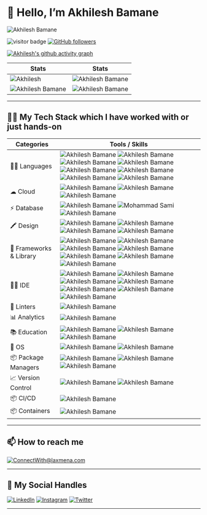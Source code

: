 # 👋 Hello, I’m Akhilesh Bamane
![Akhilesh Bamane](https://github.com/d-Akkya/d-Akkya/assets/120074124/a166ecad-c30e-4ed7-9e78-920cd2654305)

![visitor badge](https://komarev.com/ghpvc/?username=d-Akkya&style=for-the-badge&color=F26F2D) [![GitHub followers](https://img.shields.io/github/followers/d-Akkya.svg?style=for-the-badge&label=Follow&color=F26F2D)](https://github.com/d-Akkya?tab=followers)
<!---
d-Akkya/d-Akkya is a ✨ special ✨ repository because its `README.md` (this file) appears on your GitHub profile.
You can click the Preview link to take a look at your changes.
--->

<!-- Contribution Graph-->

[![Akhilesh's github activity graph](https://github-readme-activity-graph.vercel.app/graph?username=d-Akkya&theme=xcode&bg_color=010811&color=F3CCAE&line=F5F3E4&point=F26F2D&area=true&hide_border=true)](https://github.com/d-Akkya)

|  Stats                                                                                                                                                                                             |  Stats                                                                                                                               |
| -----------                                                                                                                                                                                        | -----------                                                                                                                          |
| ![Akhilesh](https://github-readme-stats.vercel.app/api?username=d-Akkya&show_icons=true&theme=dark&count_private=true&text_color=F5F3E4&icon_color=F26F2D&title_color=F26F2D)          | ![Akhilesh Bamane](https://github-readme-streak-stats.herokuapp.com/?user=d-Akkya&theme=dark&hide_border=true&background=010811&fire=F26F2D&ring=F3CCAE&stroke=F5F3E4&currStreakLabel=F26F2D&sideNums=F26F2D&sideLabels=F3CCAE)       |
| ![Akhilesh Bamane](https://github-readme-stats.vercel.app/api/top-langs/?username=d-Akkya&layout=compact&theme=dark&langs_count=6&count_private=true&text_color=F5F3E4&title_color=F3CCAE)   | ![Akhilesh Bamane](http://github-profile-summary-cards.vercel.app/api/cards/profile-details?username=d-Akkya&theme=gruvbox)        |
  
***

## 👩‍💻 My Tech Stack which I have worked with or just hands-on

| Categories      | Tools / Skills |
| ----------- | ----------- |
| 👩‍💻 Languages     | ![Akhilesh Bamane](https://img.shields.io/badge/C-00599C?style=for-the-badge&logo=c&logoColor=white) ![Akhilesh Bamane](https://img.shields.io/badge/C%2B%2B-00599C?style=for-the-badge&logo=c%2B%2B&logoColor=white) ![Akhilesh Bamane](https://img.shields.io/badge/CSS3-1572B6?style=for-the-badge&logo=css3&logoColor=white) ![Akhilesh Bamane](https://img.shields.io/badge/HTML5-E34F26?style=for-the-badge&logo=html5&logoColor=white) ![Akhilesh Bamane](https://img.shields.io/badge/JavaScript-323330?style=for-the-badge&logo=javascript&logoColor=F7DF1E) ![Akhilesh Bamane](https://img.shields.io/badge/json-5E5C5C?style=for-the-badge&logo=json&logoColor=white) ![Akhilesh Bamane](https://img.shields.io/badge/Python-FFD43B?style=for-the-badge&logo=python&logoColor=blue) ![Akhilesh Bamane](https://img.shields.io/badge/Java-white?style=for-the-badge&logo=openjdk&logoColor=black)       |
| ☁ Cloud   | ![Akhilesh Bamane](https://img.shields.io/badge/Amazon_AWS-FF9900?style=for-the-badge&logo=amazonaws&logoColor=white) ![Akhilesh Bamane](https://img.shields.io/badge/Google_Cloud-4285F4?style=for-the-badge&logo=google-cloud&logoColor=white) ![Akhilesh Bamane](https://img.shields.io/badge/Heroku-430098?style=for-the-badge&logo=heroku&logoColor=white)        |
| ⚡ Database   | ![Akhilesh Bamane](https://img.shields.io/badge/MySQL-005C84?style=for-the-badge&logo=mysql&logoColor=white) ![Mohammad Sami](https://img.shields.io/badge/MongoDB-4EA94B?style=for-the-badge&logo=mongodb&logoColor=white) ![Akhilesh Bamane](https://img.shields.io/badge/SQLite-07405E?style=for-the-badge&logo=sqlite&logoColor=white)    |
| 🖍 Design     | ![Akhilesh Bamane](https://img.shields.io/badge/Adobe%20Photoshop-31A8FF?style=for-the-badge&logo=Adobe%20Photoshop&logoColor=black) ![Akhilesh Bamane](https://img.shields.io/badge/Canva-%2300C4CC.svg?&style=for-the-badge&logo=Canva&logoColor=white) ![Akhilesh Bamane](https://img.shields.io/badge/Figma-F24E1E?style=for-the-badge&logo=figma&logoColor=white) ![Akhilesh Bamane](https://img.shields.io/badge/Adobe%20Illustrator-31A8FF?style=for-the-badge&logo=Adobe%20illustrator&logoColor=black)  |
| 🚀 Frameworks & Library   | ![Akhilesh Bamane](https://img.shields.io/badge/Bootstrap-563D7C?style=for-the-badge&logo=bootstrap&logoColor=white) ![Akhilesh Bamane](https://img.shields.io/badge/Django-092E20?style=for-the-badge&logo=django&logoColor=green) ![Akhilesh Bamane](https://img.shields.io/badge/GitHub%20Pages-222222?style=for-the-badge&logo=GitHub%20Pages&logoColor=white) ![Akhilesh Bamane](https://img.shields.io/badge/Jupyter-F37626.svg?&style=for-the-badge&logo=Jupyter&logoColor=white)  ![Akhilesh Bamane](https://img.shields.io/badge/React-20232A?style=for-the-badge&logo=react&logoColor=61DAFB) ![Akhilesh Bamane](https://img.shields.io/badge/Sass-CC6699?style=for-the-badge&logo=sass&logoColor=white) ![Akhilesh Bamane](https://img.shields.io/badge/Tailwind_CSS-38B2AC?style=for-the-badge&logo=tailwind-css&logoColor=white)    |
| 👩‍💻 IDE    | ![Akhilesh Bamane](https://img.shields.io/badge/Colab-F9AB00?style=for-the-badge&logo=googlecolab&color=525252) ![Akhilesh Bamane](https://img.shields.io/badge/Eclipse-2C2255?style=for-the-badge&logo=eclipse&logoColor=white) ![Akhilesh Bamane](https://img.shields.io/badge/IntelliJ_IDEA-000000.svg?style=for-the-badge&logo=intellij-idea&logoColor=white) ![Akhilesh Bamane](https://img.shields.io/badge/PyCharm-000000.svg?&style=for-the-badge&logo=PyCharm&logoColor=white) ![Akhilesh Bamane](https://img.shields.io/badge/sublime_text-%23575757.svg?&style=for-the-badge&logo=sublime-text&logoColor=important) ![Akhilesh Bamane](https://img.shields.io/badge/VSCode-0078D4?style=for-the-badge&logo=visual%20studio%20code&logoColor=white) ![Akhilesh Bamane](https://img.shields.io/badge/GoLand-000000.svg?style=for-the-badge&logo=goland&logoColor=white)    |
| 🧐 Linters    | ![Akhilesh Bamane](https://img.shields.io/badge/prettier-1A2C34?style=for-the-badge&logo=prettier&logoColor=F7BA3E) |
| 📊 Analytics  | ![Akhilesh Bamane](https://img.shields.io/badge/WakaTime-000000?style=for-the-badge&logo=WakaTime&logoColor=white) |
| 📚 Education  | ![Akhilesh Bamane](https://img.shields.io/badge/Coursera-0056D2?style=for-the-badge&logo=Coursera&logoColor=white) ![Akhilesh Bamane](https://img.shields.io/badge/Udemy-EC5252?style=for-the-badge&logo=Udemy&logoColor=white) ![Akhilesh Bamane](https://img.shields.io/badge/YouTube-D14836?style=for-the-badge&logo=YouTube&logoColor=white) |
| 📱 OS         | ![Akhilesh Bamane](https://img.shields.io/badge/Android-3DDC84?style=for-the-badge&logo=android&logoColor=white) ![Akhilesh Bamane](https://img.shields.io/badge/MacOS-0078D6?style=for-the-badge&logo=macos&logoColor=white) |
| 📦 Package Managers | ![Akhilesh Bamane](https://img.shields.io/badge/npm-CB3837?style=for-the-badge&logo=npm&logoColor=white) ![Akhilesh Bamane](https://img.shields.io/badge/Homebrew-000000?style=for-the-badge&logo=homebrew&logoColor=white) ![Akhilesh Bamane](https://img.shields.io/badge/Pip-000000?style=for-the-badge&logo=python&logoColor=white) |
| 📈 Version Control | ![Akhilesh Bamane](https://img.shields.io/badge/Git-F05032?style=for-the-badge&logo=git&logoColor=white) ![Akhilesh Bamane](https://img.shields.io/badge/GitHub-181717?style=for-the-badge&logo=github&logoColor=white)  |
| 📦 CI/CD      | ![Akhilesh Bamane](https://img.shields.io/badge/GitHub_Actions-2088FF?style=for-the-badge&logo=github-actions&logoColor=white)  |
| 📦 Containers | ![Akhilesh Bamane](https://img.shields.io/badge/Docker-2496ED?style=for-the-badge&logo=docker&logoColor=white) |

***

## 📫 How to reach me

[![ConnectWith@laxmena.com](https://img.shields.io/badge/Gmail-D14836?style=for-the-badge&logo=gmail&logoColor=white)](mailto:akhileshbamane26@gmail.com)
  
***

## 📱 My Social Handles

[![LinkedIn](https://img.shields.io/badge/LinkedIn-0077B5?style=for-the-badge&logo=linkedin&logoColor=white)](https://www.linkedin.com/in/d-akkya/)
[![Instagram](https://img.shields.io/badge/Instagram-ea3991?style=for-the-badge&logo=instagram&logoColor=white)](https://www.instagram.com/d_akkya_007/)
[![Twitter](https://img.shields.io/badge/Twitter-3091f3?style=for-the-badge&logo=twitter&logoColor=white)](https://www.twitter.com/Akhilesh_Bamane/)  
***
